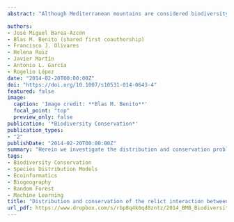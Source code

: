 ```yaml
---
abstract: "Although Mediterranean mountains are considered biodiversity hot-spots, the presence of relict biotic interactions as a testimony of a past colder climate is an aspect frequently missed. Herein we investigate the distribution and conservation problems of a relict interaction in the Sierra Nevada mountains (southern Europe) between the butterfly *Agriades zullichi* —a rare and threatened butterfly— and its larval foodplant *Androsace vitaliana* subsp. *nevadensis*. We designed an intensive field survey to obtain a comprehensive presence dataset. This was used to calibrate species distribution models with absences taken at local and regional extents, analyze the potential distribution, evaluate the influence of environmental factors in different geographical contexts, and evaluate conservation threats for both organisms. We found 39 presence localities inhabited by the larval foodplant and the butterfly comprising 60.93 ha, with 82 % of the area concentrated in ten larger localities. The local and regional distribution models explained 68.7 and 85.0 % deviance, indicating a suitable area of 1,884.8 and 9,621.22 ha respectively. Topography and soil properties were the most important variables in the local model and temperature in the regional model. We observed several threats such as restricted extent of occurrence, lack of larval foodplant regeneration, the negative effect of the ski resort and a potential high sensitivity to climate change. Finally, we recommend some management measures in order to improve the conservation of key populations of both species, reinforcing A. vitaliana nevadensis populations and researching the importance of phenology in the persistence of this interaction under climate change."

authors:
- José Miguel Barea-Azcón
- Blas M. Benito (shared first coauthorship)
- Francisco J. Olivares
- Helena Ruiz
- Javier Martín
- Antonio L. García
- Rogelio López
date: "2014-02-20T00:00:00Z"
doi: "https://doi.org/10.1007/s10531-014-0643-4"
featured: false
image:
  caption: 'Image credit: **Blas M. Benito**'
  focal_point: "top"
  preview_only: false
publication: '*Biodiversity Conservation*'
publication_types:
- "2"
publishDate: "2014-02-20T00:00:00Z"
summary: "Herein we investigate the distribution and conservation problems of a relict interaction in the Sierra Nevada mountains (southern Europe) between the butterfly *Agriades zullichi* —a rare and threatened butterfly— and its larval foodplant *Androsace vitaliana* subsp. *nevadensis*. We designed an intensive field survey to obtain a comprehensive presence dataset. This was used to calibrate species distribution models with absences taken at local and regional extents, analyze the potential distribution, evaluate the influence of environmental factors in different geographical contexts, and evaluate conservation threats for both organisms."
tags:
- Biodiversity Conservation
- Species Distribution Models
- Ecoinformatics
- Biogeography
- Random Forest
- Machine Learning
title: "Distribution and conservation of the relict interaction between the butterfly Agriades zullichi and its larval foodplant (Androsace vitaliana nevadensis)"
url_pdf: https://www.dropbox.com/s/rbp8q4k6qd8zntz/2014_BMB_Biodiversity_and_Conservation.pdf?dl=1
---
```


